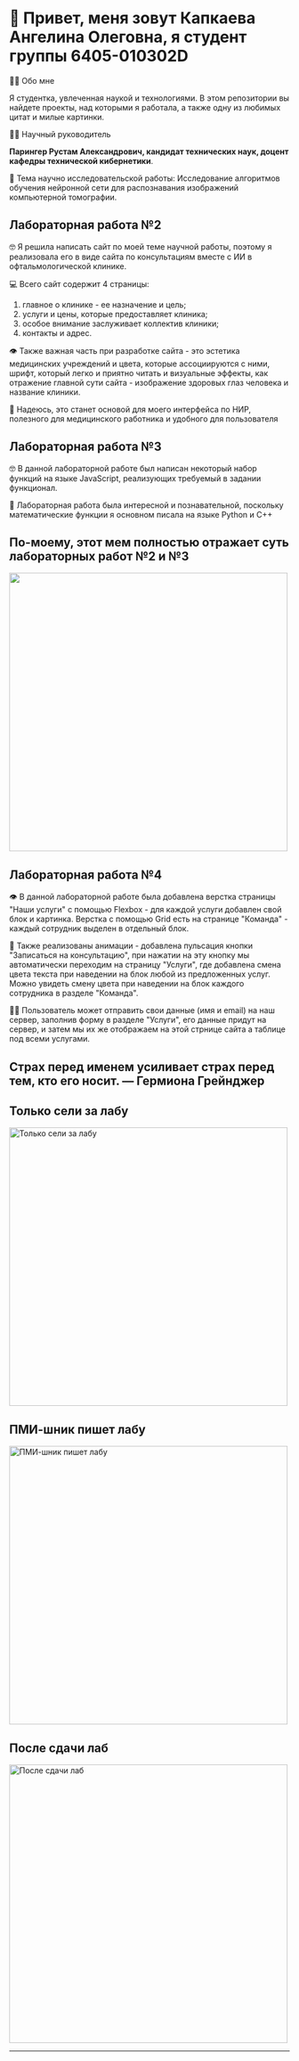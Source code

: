 # 💫 Привет, меня зовут Капкаева Ангелина Олеговна, я студент группы 6405-010302D

👩‍💻 Обо мне

Я студентка, увлеченная наукой и технологиями. В этом репозитории вы найдете проекты, над которыми я работала, а также одну из любимых цитат и милые картинки.


👨‍🏫 Научный руководитель

**Парингер Рустам Александрович, кандидат
технических наук, доцент кафедры технической кибернетики**.


📖 Тема научно исследовательской работы: Исследование алгоритмов
обучения нейронной сети для распознавания изображений компьютерной томографии.

## Лабораторная работа №2

🤓 Я решила написать сайт по моей теме научной работы, поэтому я реализовала его в виде сайта по консультациям вместе с ИИ в офтальмологической клинике.

💻 Всего сайт содержит 4 страницы: 
1) главное о клинике - ее назначение и цель;
2) услуги и цены, которые предоставляет клиника;
3) особое внимание заслуживает коллектив клиники;
4) контакты и адрес.

👁 Также важная часть при разработке сайта - это эстетика медицинских учреждений и цвета, которые ассоциируются с ними, шрифт, который легко и приятно читать и визуальные эффекты, как отражение главной сути сайта - изображение здоровых глаз человека и название клиники.

🤍 Надеюсь, это станет основой для моего интерфейса по НИР, полезного для медицинского работника и удобного для пользователя

## Лабораторная работа №3

🤓 В данной лабораторной работе был написан некоторый набор функций на языке JavaScript, реализующих требуемый в задании функционал.

🤍 Лабораторная работа была интересной и познавательной, поскольку математические функции я основном писала на языке Python и C++

## По-моему, этот мем полностью отражает суть лабораторных работ №2 и №3
<img src="https://github.com/akapkaeva21/web6405kapkaevaao/raw/main/images/mem.jpg" width="500"/>


## Лабораторная работа №4

👁 В данной лабораторной работе была добавлена верстка страницы "Наши услуги" с помощью Flexbox - для каждой услуги добавлен свой блок и картинка. Верстка с помощью Grid есть на странице "Команда" - каждый сотрудник выделен в отдельный блок.

🤍 Также реализованы анимации - добавлена пульсация кнопки "Записаться на консультацию", при нажатии на эту кнопку мы автоматически переходим на страницу "Услуги", где добавлена смена цвета текста при наведении на блок любой из предложенных услуг. Можно увидеть смену цвета при наведении на блок каждого сотрудника в разделе "Команда".

👩‍💻 Пользователь может отправить свои данные (имя и email) на наш сервер, заполнив форму в разделе "Услуги", его данные придут на сервер, и затем мы их же отображаем на этой стрнице сайта а таблице под всеми услугами.

## Страх перед именем усиливает страх перед тем, кто его носит. — Гермиона Грейнджер

## Только сели за лабу
<img src="https://github.com/akapkaeva21/web6405kapkaevaao/raw/main/images/1.jpg" alt="Только сели за лабу" width="500"/>

## ПМИ-шник пишет лабу
<img src="https://github.com/akapkaeva21/web6405kapkaevaao/raw/main/images/2.jpg" alt="ПМИ-шник пишет лабу" width="500"/>

## После сдачи лаб
<img src="https://github.com/akapkaeva21/web6405kapkaevaao/raw/main/images/3.jpg" alt="После сдачи лаб" width="500"/>

---

